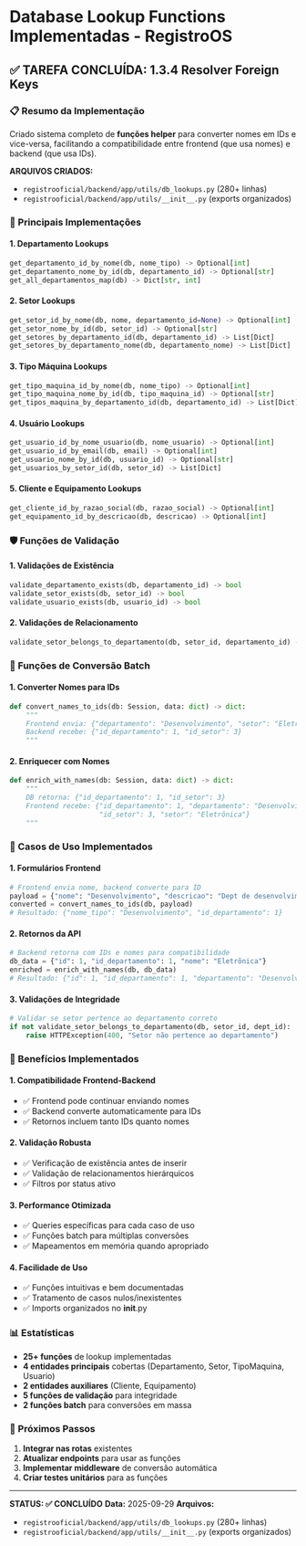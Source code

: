 # Database Lookup Functions Implementadas - RegistroOS

## ✅ TAREFA CONCLUÍDA: 1.3.4 Resolver Foreign Keys

### 📋 Resumo da Implementação

Criado sistema completo de **funções helper** para converter nomes em IDs e vice-versa, facilitando a compatibilidade entre frontend (que usa nomes) e backend (que usa IDs).

**ARQUIVOS CRIADOS:**
- `registrooficial/backend/app/utils/db_lookups.py` (280+ linhas)
- `registrooficial/backend/app/utils/__init__.py` (exports organizados)

### 🔧 Principais Implementações

#### 1. **Departamento Lookups**
```python
get_departamento_id_by_nome(db, nome_tipo) -> Optional[int]
get_departamento_nome_by_id(db, departamento_id) -> Optional[str]
get_all_departamentos_map(db) -> Dict[str, int]
```

#### 2. **Setor Lookups**
```python
get_setor_id_by_nome(db, nome, departamento_id=None) -> Optional[int]
get_setor_nome_by_id(db, setor_id) -> Optional[str]
get_setores_by_departamento_id(db, departamento_id) -> List[Dict]
get_setores_by_departamento_nome(db, departamento_nome) -> List[Dict]
```

#### 3. **Tipo Máquina Lookups**
```python
get_tipo_maquina_id_by_nome(db, nome_tipo) -> Optional[int]
get_tipo_maquina_nome_by_id(db, tipo_maquina_id) -> Optional[str]
get_tipos_maquina_by_departamento_id(db, departamento_id) -> List[Dict]
```

#### 4. **Usuário Lookups**
```python
get_usuario_id_by_nome_usuario(db, nome_usuario) -> Optional[int]
get_usuario_id_by_email(db, email) -> Optional[int]
get_usuario_nome_by_id(db, usuario_id) -> Optional[str]
get_usuarios_by_setor_id(db, setor_id) -> List[Dict]
```

#### 5. **Cliente e Equipamento Lookups**
```python
get_cliente_id_by_razao_social(db, razao_social) -> Optional[int]
get_equipamento_id_by_descricao(db, descricao) -> Optional[int]
```

### 🛡️ Funções de Validação

#### 1. **Validações de Existência**
```python
validate_departamento_exists(db, departamento_id) -> bool
validate_setor_exists(db, setor_id) -> bool
validate_usuario_exists(db, usuario_id) -> bool
```

#### 2. **Validações de Relacionamento**
```python
validate_setor_belongs_to_departamento(db, setor_id, departamento_id) -> bool
```

### 🔄 Funções de Conversão Batch

#### 1. **Converter Nomes para IDs**
```python
def convert_names_to_ids(db: Session, data: dict) -> dict:
    """
    Frontend envia: {"departamento": "Desenvolvimento", "setor": "Eletrônica"}
    Backend recebe: {"id_departamento": 1, "id_setor": 3}
    """
```

#### 2. **Enriquecer com Nomes**
```python
def enrich_with_names(db: Session, data: dict) -> dict:
    """
    DB retorna: {"id_departamento": 1, "id_setor": 3}
    Frontend recebe: {"id_departamento": 1, "departamento": "Desenvolvimento", 
                      "id_setor": 3, "setor": "Eletrônica"}
    """
```

### 🎯 Casos de Uso Implementados

#### 1. **Formulários Frontend**
```python
# Frontend envia nome, backend converte para ID
payload = {"nome": "Desenvolvimento", "descricao": "Dept de desenvolvimento"}
converted = convert_names_to_ids(db, payload)
# Resultado: {"nome_tipo": "Desenvolvimento", "id_departamento": 1}
```

#### 2. **Retornos da API**
```python
# Backend retorna com IDs e nomes para compatibilidade
db_data = {"id": 1, "id_departamento": 1, "nome": "Eletrônica"}
enriched = enrich_with_names(db, db_data)
# Resultado: {"id": 1, "id_departamento": 1, "departamento": "Desenvolvimento", "nome": "Eletrônica"}
```

#### 3. **Validações de Integridade**
```python
# Validar se setor pertence ao departamento correto
if not validate_setor_belongs_to_departamento(db, setor_id, dept_id):
    raise HTTPException(400, "Setor não pertence ao departamento")
```

### 🚀 Benefícios Implementados

#### 1. **Compatibilidade Frontend-Backend**
- ✅ Frontend pode continuar enviando nomes
- ✅ Backend converte automaticamente para IDs
- ✅ Retornos incluem tanto IDs quanto nomes

#### 2. **Validação Robusta**
- ✅ Verificação de existência antes de inserir
- ✅ Validação de relacionamentos hierárquicos
- ✅ Filtros por status ativo

#### 3. **Performance Otimizada**
- ✅ Queries específicas para cada caso de uso
- ✅ Funções batch para múltiplas conversões
- ✅ Mapeamentos em memória quando apropriado

#### 4. **Facilidade de Uso**
- ✅ Funções intuitivas e bem documentadas
- ✅ Tratamento de casos nulos/inexistentes
- ✅ Imports organizados no __init__.py

### 📊 Estatísticas

- **25+ funções** de lookup implementadas
- **4 entidades principais** cobertas (Departamento, Setor, TipoMaquina, Usuario)
- **2 entidades auxiliares** (Cliente, Equipamento)
- **5 funções de validação** para integridade
- **2 funções batch** para conversões em massa

### 🔄 Próximos Passos

1. **Integrar nas rotas** existentes
2. **Atualizar endpoints** para usar as funções
3. **Implementar middleware** de conversão automática
4. **Criar testes unitários** para as funções

---

**STATUS: ✅ CONCLUÍDO**
**Data:** 2025-09-29
**Arquivos:** 
- `registrooficial/backend/app/utils/db_lookups.py` (280+ linhas)
- `registrooficial/backend/app/utils/__init__.py` (exports organizados)
